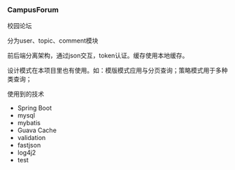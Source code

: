 ### CampusForum

校园论坛

分为user、topic、comment模块

前后端分离架构，通过json交互，token认证。缓存使用本地缓存。

设计模式在本项目里也有使用。如：模版模式应用与分页查询；策略模式用于多种类查询；

使用到的技术

- Spring Boot
- mysql
- mybatis
- Guava Cache
- validation
- fastjson
- log4j2
- test